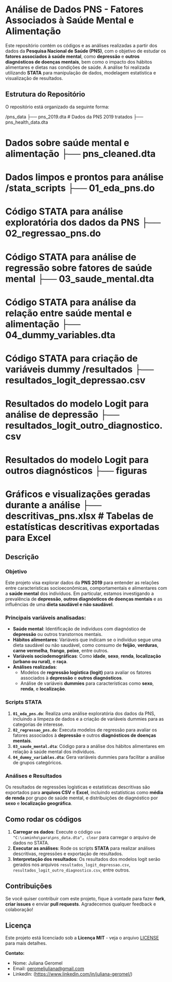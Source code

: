 # Análise de Dados PNS - Fatores Associados à Saúde Mental e Alimentação

Este repositório contém os códigos e as análises realizadas a partir dos dados da **Pesquisa Nacional de Saúde (PNS)**, com o objetivo de estudar os **fatores associados à saúde mental**, como **depressão** e **outros diagnósticos de doenças mentais**, bem como o impacto dos hábitos alimentares e dietas nas condições de saúde. A análise foi realizada utilizando **STATA** para manipulação de dados, modelagem estatística e visualização de resultados.

## Estrutura do Repositório

O repositório está organizado da seguinte forma:


/pns_data ├── pns_2019.dta # Dados da PNS 2019 tratados ├── pns_health_data.dta 
# Dados sobre saúde mental e alimentação ├── pns_cleaned.dta 
# Dados limpos e prontos para análise /stata_scripts ├── 01_eda_pns.do 
# Código STATA para análise exploratória dos dados da PNS ├── 02_regressao_pns.do 
# Código STATA para análise de regressão sobre fatores de saúde mental ├── 03_saude_mental.dta 
# Código STATA para análise da relação entre saúde mental e alimentação ├── 04_dummy_variables.dta 
# Código STATA para criação de variáveis ​​dummy /resultados ├── resultados_logit_depressao.csv 
# Resultados do modelo Logit para análise de depressão ├── resultados_logit_outro_diagnostico.csv 
# Resultados do modelo Logit para outros diagnósticos ├── figuras 
# Gráficos e visualizações geradas durante a análise ├── descritivas_pns.xlsx # Tabelas de estatísticas descritivas exportadas para Excel


## Descrição

### Objetivo

Este projeto visa explorar dados da **PNS 2019** para entender as relações entre características socioeconômicas, comportamentais e alimentares com a **saúde mental** dos indivíduos. Em particular, estamos investigando a prevalência de **depressão**, **outros diagnósticos de doenças mentais** e as influências de uma **dieta saudável e não saudável**.

### Principais variáveis analisadas:

- **Saúde mental**: Identificação de indivíduos com diagnóstico de **depressão** ou outros transtornos mentais.
- **Hábitos alimentares**: Variáveis que indicam se o indivíduo segue uma dieta saudável ou não saudável, como consumo de **feijão**, **verduras**, **carne vermelha**, **frango**, **peixe**, entre outros.
- **Variáveis sociodemográficas**: Como **idade**, **sexo**, **renda**, **localização (urbano ou rural)**, e **raça**.
- **Análises realizadas**:
  - Modelos de **regressão logística (logit)** para avaliar os fatores associados à **depressão** e **outros diagnósticos**.
  - Análise de variáveis **dummies** para características como **sexo**, **renda**, e **localização**.

### Scripts STATA

1. **`01_eda_pns.do`**: Realiza uma análise exploratória dos dados da PNS, incluindo a limpeza de dados e a criação de variáveis dummies para as categorias de interesse.
2. **`02_regressao_pns.do`**: Executa modelos de regressão para avaliar os fatores associados à **depressão** e outros **diagnósticos de doenças mentais**.
3. **`03_saude_mental.dta`**: Código para a análise dos hábitos alimentares em relação à saúde mental dos indivíduos.
4. **`04_dummy_variables.dta`**: Gera variáveis dummies para facilitar a análise de grupos categóricos.

### Análises e Resultados

Os resultados de regressões logísticas e estatísticas descritivas são exportados para **arquivos CSV** e **Excel**, incluindo estatísticas como **média de renda** por grupo de saúde mental, e distribuições de diagnóstico por **sexo** e **localização geográfica**.

## Como rodar os códigos

1. **Carregar os dados**: Execute o código `use "C:\caminho\para\pns_data.dta", clear` para carregar o arquivo de dados no STATA.
2. **Executar as análises**: Rode os scripts **STATA** para realizar análises descritivas, regressões e exportação de resultados.
3. **Interpretação dos resultados**: Os resultados dos modelos logit serão gerados nos arquivos `resultados_logit_depressao.csv`, `resultados_logit_outro_diagnostico.csv`, entre outros.

## Contribuições

Se você quiser contribuir com este projeto, fique à vontade para fazer **fork**, **criar issues** e enviar **pull requests**. Agradecemos qualquer feedback e colaboração!

## Licença

Este projeto está licenciado sob a **Licença MIT** - veja o arquivo [LICENSE](LICENSE) para mais detalhes.

**Contato:**
- Nome: Juliana Geromel
- Email: geromeljuliana@gmail.com
- LinkedIn: (https://www.linkedin.com/in/juliana-geromel/)

